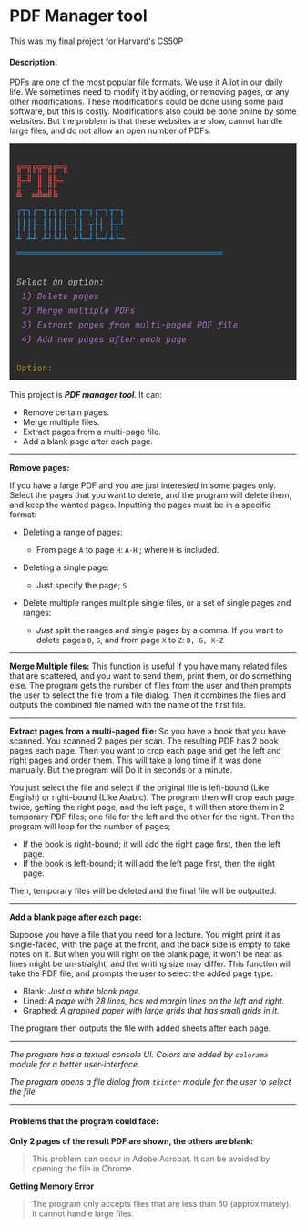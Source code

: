 # PDF Manager tool
This was my final project for Harvard's CS50P
#### Description:

PDFs are one of the most popular file formats. We use it A lot in our daily life. 
We sometimes need to modify it by adding, or removing pages, or any other modifications. 
These modifications could be done using some paid software, but this is costly. 
Modifications also could be done online by some websites. But the problem is that these websites are slow,
cannot handle large files, and do not allow an open number of PDFs.

![](Screenshots\Main-Menu.jpg)

This project is ***PDF manager tool***. It can:

- Remove certain pages.
- Merge multiple files.
- Extract pages from a multi-page file.
- Add a blank page after each page.

---

**Remove pages:**

If you have a large PDF and you are just interested in some pages only.
Select the pages that you want to delete, and the program will delete them, 
and keep the wanted pages. Inputting the pages must be in a specific format:

- Deleting a range of pages:
  - From page `A` to page `H`: `A-H` ; where `H` is included.
  

- Deleting a single page: 
  - Just specify the page; `S` 


- Delete multiple ranges multiple single files, or a set of single pages and ranges:
  - *Just* split the ranges and single pages by a comma. If you want to delete pages `D`, `G`, and from page `X` to `Z`: `D, G, X-Z`

---

**Merge Multiple files:**
This function is useful if you have many related files that are scattered, and you want to send them, print them,
or do something else. The program gets the number of files from the user and then prompts the user to select 
the file from a file dialog. Then it combines the files and outputs the combined file named with the name of the first file.

---

**Extract pages from a multi-paged file:**
So you have a book that you have scanned. You scanned 2 pages per scan. The resulting PDF has 2 book pages each page. 
Then you want to crop each page and get the left and right pages and order them. This will take a long time if it was done manually.
But the program will Do it in seconds or a minute.

You just select the file and select if the original file is left-bound (Like English) or right-bound (Like Arabic).
The program then will crop each page twice, getting the right page, and the left page, it will then store them
in 2 temporary PDF files; one file for the left and the other for the right. Then the program will loop for the number of pages;
- If the book is right-bound; it will add the right page first, then the left page.
- If the book is left-bound; it will add the left page first, then the right page.

Then, temporary files will be deleted and the final file will be outputted.

---
**Add a blank page after each page:**

Suppose you have a file that you need for a lecture. 
You might print it as single-faced, with the page at the front, and the back side is empty to take notes on it. 
But when you will right on the blank page, it won't be neat as lines might be un-straight, and the writing size may differ. 
This function will take the PDF file, and prompts the user to select the added page type:

- Blank: *Just a white blank page.*
- Lined: *A page with 28 lines, has red margin lines on the left and right.*
- Graphed: *A graphed paper with large grids that has small grids in it.*

The program then outputs the file with added sheets after each page.

---
*The program has a textual console UI. Colors are added by `colorama` module for a better user-interface.*

*The program opens a file dialog from `tkinter` module for the user to select the file.*

---
#### Problems that the program could face:

**Only 2 pages of the result PDF are shown, the others are blank:**
> This problem can occur in Adobe Acrobat. It can be avoided by opening the file in Chrome.

**Getting Memory Error**
> The program only accepts files that are less than 50 (approximately). it cannot handle large files.
